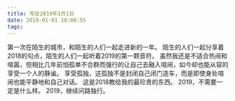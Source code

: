 ```yaml
---
title: 写在2019年1月1日
date: 2019-01-01 18:08:55
tags:
---
```

第一次在陌生的城市，和陌生的人们一起走进新的一年。
陌生的人们一起分享着2018的句点，陌生的人们一起听着2019的第一颗音符。
虽然我还是不适合热闹和喧嚣，但相比几年前怕孤单不合群而强行的让自己去融入喧闹，如今却也能从容的享受一个人的静谧。
享受孤独，这孤独不是封闭自己闭门造车，而是即使身处喧闹也能平静地和自己对话。
这是2018教给我的最珍贵的东西。
2019，不需要一定是什么样。
2019，继续问路独行。
